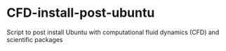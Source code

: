 # CFD-install-post-ubuntu
Script to post install Ubuntu with computational fluid dynamics (CFD) and scientific packages
